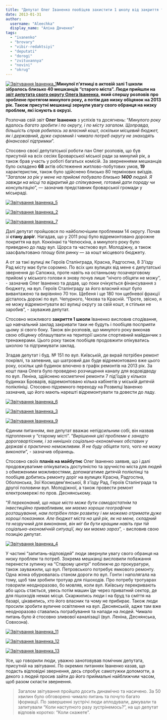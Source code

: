 ```yaml
---
title: "Депутат Олег Іваненко пообіцяв захистити 1 школу від закриття та відремонтувати дороги"
date: 2013-01-31
author: 
  username: "Aleechka"
  display_name: "Аліна Дяченко"
tags: 
  - "ivanenko"
  - "brovary"
  - "vibir-redaktsiyi"
  - "deputati"
  - "dorogi"
  - "zvituvannya"
  - "novini"
  - "okrug"
---
```


[![Звітування Іваненка_1](https://mpz.brovary.org/wp-content/uploads/2013/01/Zvituvannya-Ivanenka_1.jpg)](https://mpz.brovary.org/wp-content/uploads/2013/01/Zvituvannya-Ivanenka_1.jpg)**Минулої п'ятниці в актовій залі 1 школи зібралось близько 40 мешканців “старого міста”. Люди прийшли на [звіт депутата свого округу Олега Іваненка](https://mpz.brovary.org/sogodni-deputat-miskradi-ivanenko-zvituvatime-pered-vibortsyami/), який спершу розповів про зроблене протягом минулого року, а потім дав низку обіцянок на 2013 рік. Також присутні мешканці зернули увагу свого обранця на низку проблем, які існують в окрузі.**

Розпочав свій звіт **Олег Іваненко** з успіхів та досягнень: “_Минулого року вдалось багато зробити і по округу, і по місту загалом. Щоправда, більшість справ робилась за власний кошт, оскільки місцевий бюджет, як і державний, дуже скромний і чимало потреб округу не знаходять фінансової підтримки_”.

Стосовно своєї депутатської роботи пан Олег розповів, що був присутній на всіх сесіях Броварської міської ради за минулий рік, а також брав участь у роботі багатьох комісій. За зверненнями мешканців було складено **68** актів обстеження житлово-побутових умов, **19** характеристик, також було здійснено близько 80 термінових виїздів. “_Загалом за рік у мене на прийомі побувало близько **1400** людей. Я завжди на місці та відкритий до спілкування, готовий дати пораду чи консультацію_”, — зазначив представник броварської громади у міськраді.

[![Звітування Іваненка_5](https://mpz.brovary.org/wp-content/uploads/2013/01/Zvituvannya-Ivanenka_5.jpg)](https://mpz.brovary.org/wp-content/uploads/2013/01/Zvituvannya-Ivanenka_5.jpg)

[![Звітування Іваненка_2](https://mpz.brovary.org/wp-content/uploads/2013/01/Zvituvannya-Ivanenka_2.jpg)](https://mpz.brovary.org/wp-content/uploads/2013/01/Zvituvannya-Ivanenka_2.jpg)

[![Звітування Іваненка_7](https://mpz.brovary.org/wp-content/uploads/2013/01/Zvituvannya-Ivanenka_7.jpg)](https://mpz.brovary.org/wp-content/uploads/2013/01/Zvituvannya-Ivanenka_7.jpg)

Далі депутат пройшовся по найболючішим проблемам 14 округу. Почав зі **стану доріг**. Нагадав, що у 2011 році було відремонтовано дорожне покриття на вул. Коккінакі та Челюскіна, а минулого року було приведено до ладу вул. Щорса та частково вул. Молодіжну, а також заасфальтовано площу біля ринку — за кошт місцевого бюджету.

А от за такі вулиці як Героїв Сталінграда, Красна, Радгоспна, 8 З'їзду Рад місту має бути соромно. По всіх цих вулицях від мене є депутатські звернення до Сапожка, проте навіть на останньому позачерговому прийомі у міського голови я знову почув лише “нічого обіцяти не можу”, - зазначив Олег Іваненко та додав, що поки очікується фінансування з бюджету, на вул. Героїв Сталінграду за його власний кошт було вивантажено та вирівняно 70 тон. Щебеня і ще 180 тон щебневої фракції дісталось дорожі по вул. Чепурного, Чехова та Красній. “Проте, звісно, я не можу відремонтувати всі вулиці округу за свій кошт, я стільки не заробив”, - зауважив депутат.

Стосовно можливого **закриття 1 школи** Іваненко висловив сподівання, що навчальний заклад закривати таки не будуть і пообіцяв посприяти цьому зі свого боку. Також він розповів, що минулого року виконав свою обіцянку облашутвати на території школи спортивний майданчик з тренажерами. Цього року також пообіцяв продовжити опікуватись школою та підтримувати заклад.

Згадав депутат і буд. № 151 по вул. Київській, де вкрай потрібен ремонт покрівлі, та запевнив, що шатровий дах буде відремонтовано вже цього року, оскільк цей будинок влючено в графік ремонтів на 2013 рік. За кошт пана Олега було проведено розчищення каналу для водовідводу по вул. Леніна, здійснено косметичні ремонти 7 під'їздів у кількох будинках Броварів, відремонтовано кілька кабінетів у міській дитячій поліклініці. Стосовно підземного переходу на Розвилці Іваненко зазначив, що його мають нарешті відремонтувати та довести до ладу.

[![Звітування Іваненка_6](https://mpz.brovary.org/wp-content/uploads/2013/01/Zvituvannya-Ivanenka_6.jpg)](https://mpz.brovary.org/wp-content/uploads/2013/01/Zvituvannya-Ivanenka_6.jpg)

[![Звітування Іваненка_3](https://mpz.brovary.org/wp-content/uploads/2013/01/Zvituvannya-Ivanenka_3.jpg)](https://mpz.brovary.org/wp-content/uploads/2013/01/Zvituvannya-Ivanenka_3.jpg)

[![Звітування Іваненка_9](https://mpz.brovary.org/wp-content/uploads/2013/01/Zvituvannya-Ivanenka_9.jpg)](https://mpz.brovary.org/wp-content/uploads/2013/01/Zvituvannya-Ivanenka_9.jpg)

Єдиним питанням, яке депутат вважає непідсильним собі, він назвав підтоплення у “старому місті”. “_Вирішення цієї проблеми є занадто дороговартісним, і за нинішніх соціально-економічних обставин у державі є практично неможливим. Я не буду обіцяти того, чого не можу виконати_”, - зазначив обранець.

Стосовно своїх **планів на майбутнє** Олег Іваненко заявив, що і далі продовжуватиме опікуватись доступністю та зручністю міста для людей з обмеженими можливостями, допомагатиме дитячій поліклінці та пообіцяв добитись ремонту доріг на вулицях Красна, Радгоспна, Оболонська, Зої Космодем'янської, 8 з'їзду Рад, Героїв Сталінграда та другої половини вул. Молодіжної, а також провести ремонт електромережі по пров. Деснянському.

“_Я переконаний, що наше місто може бути самодостатнім та інвестиційно привабливим, ми маємо хороше географічне розташування, нам потрібен план розвитку і ми можемо отримати дуже хороші показники. Але бюджет міста на цей рік, як на мене, складний та незручний для виконання, він міг би бути кращим навіть при тій соціально-економічній ситуації, яку ми маємо зараз_”, - висловив свою позицію депутат.

[![Звітування Іваненка_4](https://mpz.brovary.org/wp-content/uploads/2013/01/Zvituvannya-Ivanenka_4.jpg)](https://mpz.brovary.org/wp-content/uploads/2013/01/Zvituvannya-Ivanenka_4.jpg)

У частині “запитань-відповідей” люди звернули увагу свого обранця на низку проблем та потреб. Зокрема мешканці висловили побажання перенести зупинку на “Старому центрі” поближче до прокуратури, також зауважили, що вул. Петровського потребує ямкового ремонту. Одна жінка обурювалась станом дороги по вул. Гонти і наполягала на тому, щоб там зробили тротуар для пішоходів. Про потребу тротуарах говорили неодноразово, бо мовляв, коли вул. Київську перекривають або щось стається, увесь потім машин їде через приватний сектор, де для пішоходів немає місця. Скаржились люди і на бруд та сміття на базарі, цікавились, хто його власник та чому не прибирає. Також люди просили зробити вуличне освітлення на вул. Деснянській, адже там вже неодноразово ставались пограбування та напади на людей. Чимало питань було й стосовно зливової каналізації (вул. Леніна, Деснянська, Совхозна).

[![Звітування Іваненка_11](https://mpz.brovary.org/wp-content/uploads/2013/01/Zvituvannya-Ivanenka_11.jpg)](https://mpz.brovary.org/wp-content/uploads/2013/01/Zvituvannya-Ivanenka_11.jpg)

[![Звітування Іваненка_12](https://mpz.brovary.org/wp-content/uploads/2013/01/Zvituvannya-Ivanenka_12.jpg)](https://mpz.brovary.org/wp-content/uploads/2013/01/Zvituvannya-Ivanenka_12.jpg)

[![Звітування Іваненка_13](https://mpz.brovary.org/wp-content/uploads/2013/01/Zvituvannya-Ivanenka_13.jpg)](https://mpz.brovary.org/wp-content/uploads/2013/01/Zvituvannya-Ivanenka_13.jpg)

Усе, що говорили люди, уважно занотовував помічник депутата, присутній на звітуванні. По окремих питаннях Іваненко казав, що подасть відповідні звернення, десь спробує самотужки допомогти, а декого з людей просив зайти до його приймальні найближчим часом, щоб разом скласти звернення.

> Загалом звітування пройшло досить динамічно та насичено. За 50 хвилин було обговорено чимало питань та почуто багато іформації. По завершенні зустрічі люди аплодували, дякували та запитували “Коли наступного разу зустрінемось?”, на що депутат відповів коротко: “Коли скажете”.
